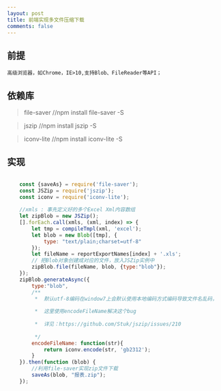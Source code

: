 ```yaml
---
layout: post
title: 前端实现多文件压缩下载
comments: false
---
```


## 前提
    高级浏览器，如Chrome，IE>10,支持Blob、FileReader等API；
    
## 依赖库
> file-saver        //npm install file-saver -S

> jszip             //npm install jszip -S

> iconv-lite        //npm install iconv-lite -S

## 实现

``` javascript

    const {saveAs} = require('file-saver');
    const JSZip = require('jszip');
    const iconv = require('iconv-lite');
    
    //xmls : 事先定义好的多个Excel Xml内容数组
    let zipBlob = new JSZip();
    [].forEach.call(xmls, (xml, index) => {
        let tmp = compileTmpl(xml, 'excel');
        let blob = new Blob([tmp], {
            type: "text/plain;charset=utf-8"
        });
        let fileName = reportExportNames[index] + '.xls';
        // 把Blob对象创建成对应的文件，放入JSZip实例中
        zipBlob.file(fileName, blob, {type:"blob"});
    });
    zipBlob.generateAsync({
        type:"blob",
        /**
         *  默认utf-8编码在window7上会默认使用本地编码方式编码导致文件名乱码，
         
         *  这里使用encodeFileName解决这个bug
         
         *  详见：https://github.com/Stuk/jszip/issues/210
         
         */
        encodeFileName: function(str){
            return iconv.encode(str, 'gb2312');
        }
    }).then(function (blob) {
        //利用file-saver实现zip文件下载
        saveAs(blob, "报表.zip");
    });
```
    